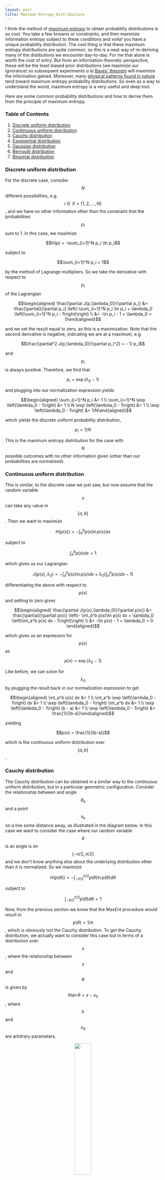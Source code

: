 ```yaml
--- 
layout: post 
title: Maximum Entropy Distributions 
---
```


I think the method of [maximum entropy](https://en.wikipedia.org/wiki/Maximum_entropy_probability_distribution) to obtain probability distributions is so cool. You take a few knowns or constraints, and then maximize information entropy subject to these conditions and *voila!* you have a unique probability distribution. The cool thing is that these maximum entropy distributions are quite common, so this is a neat way of re-deriving many of the distibutions we encounter day-to-day. For me that alone is worth the cost of entry. But from an information-theoretic perspective, these will be the least biased prior distributions (we maximize our ignorance) so subsequent experiments *a la* [Bayes' theorem](https://en.wikipedia.org/wiki/Bayes%27_theorem) will maximize the information gained. Moreover, many [physical patterns found in nature](https://onlinelibrary.wiley.com/doi/full/10.1111/j.1420-9101.2009.01775.x) tend toward maximum entropy probability distributions. So even as a way to understand the world, maximum entropy is a very useful and deep tool.

Here are some common probability distributions and how to derive them from the principle of maximum entropy.

### Table of Contents
1. [Discrete uniform distribution](#discrete-uniform-distribution)
2. [Continuous uniform distribution](#continuous-uniform-distribution)
3. [Cauchy distribution](#cauchy-distribution)
4. [Exponential distribution](#exponential-distribution)
5. [Gaussian distribution](#gaussian-distribution)
6. [Bernoulli distribution](#bernoulli-distribution)
7. [Binomial distribution](#binomial-distribution)

### Discrete uniform distribution

For the discrete case, consider $$N$$ different possibilities, e.g.
$$i \in X = \{1,2,\ldots,N\}$$, and we have no other information other
than the constraint that the probabilities $$p_i$$ sum to 1. In this case,
we maximize 

$$H(p) = -\sum_{i=1}^N p_i \ln p_i$$ 

subject to

$$\sum_{i=1}^N p_i = 1$$ 
    
by the method of Lagrange multipliers. So we
take the derivative with respect to $$p_i$$ of the Lagrangian

$$\begin{aligned}
    \frac{\partial J(p,\lambda_0)}{\partial p_i} &= \frac{\partial}{\partial p_i} \left(-\sum_{i=1}^N p_i \ln p_i + \lambda_0 \left(\sum_{i=1}^N p_i - 1\right)\right) \\
    &= -\ln p_i - 1 + \lambda_0 = 0\end{aligned}$$ 
    
and we set the result
equal to zero, as this is a maximization. Note that the second
derivative is negative, indicating we are at a maximum, e.g.

$$\frac{\partial^2 J(p,\lambda_0)}{\partial p_i^2} = - 1/ p_i$$

and $$p_i$$ is always positive. Therefore, we find that 

$$p_i = \exp \left(\lambda_0 - 1\right)$$ 
    
and plugging into our normalization expression yields 

$$\begin{aligned}
    \sum_{i=1}^N p_i &= 1 \\
    \sum_{i=1}^N \exp \left(\lambda_0 - 1\right) &= 1 \\
    N \exp \left(\lambda_0 - 1\right) &= 1 \\
    \exp \left(\lambda_0 - 1\right) &= 1/N\end{aligned}$$ 
    
which yields the discrete uniform probability distribution, 

$$ p_i = 1/N $$

This is the maximum entropy distribution for the case with $$N$$ possible
outcomes with no other information given (other than our probabilities
are normalized).

### Continuous uniform distribution

This is similar, to the discrete case we just saw, but now assume that
the random variable $$x$$ can take any value in $$[a,b]$$. Then we want to
maximize 

$$H(p(x)) = - \int_a^b p(x)\ln p(x) dx$$ 

subject to

$$\int_a^b p(x) dx = 1$$ 

which gives us our Lagrangian

$$J(p(x),\lambda_0) = - \int_a^b p(x)\ln p(x) dx + \lambda_0 \left(\int_a^b p(x) dx - 1\right)$$

differentiating the above with respect to $$p(x)$$ and setting to zero
gives 

$$\begin{aligned}
    \frac{\partial J(p(x),\lambda_0)}{\partial p(x)} &= \frac{\partial}{\partial p(x)} \left(- \int_a^b p(x)\ln p(x) dx + \lambda_0 \left(\int_a^b p(x) dx - 1\right)\right) \\
    &= -\ln p(x) - 1 + \lambda_0 = 0.
  \end{aligned}$$ 
    
which gives us an expression for $$p(x)$$ as

$$p(x) = \exp \left(\lambda_0 - 1\right)$$ 

Like before, we can solve for $$\lambda_0$$ by plugging the result back in our
normalization expression to get 

$$\begin{aligned}
    \int_a^b p(x) dx &= 1 \\
    \int_a^b \exp \left(\lambda_0 - 1\right) dx &= 1 \\
    \exp \left(\lambda_0 - 1\right) \int_a^b  dx &= 1 \\
    \exp \left(\lambda_0 - 1\right) (b - a) &= 1 \\
    \exp \left(\lambda_0 - 1\right) &= \frac{1}{(b-a)}\end{aligned}$$
    
yielding 

$$p(x) = \frac{1}{(b-a)}$$ 

which is the continuous
uniform distribution over $$[a,b]$$.

### Cauchy distribution

The Cauchy distribution can be obtained in a similar way to the
continuous uniform distribution, but in a particular geometric
configuration. Consider the relationship between and angle $$\theta_k$$
and a point $$x_k$$ on a line some distance away, as illustrated in
the diagram below. In this
case we want to consider the case where our random variable $$\theta$$ is
an angle is on $$[-\pi/2, \pi/2]$$ and we don't know anything else about
the underlying distribution other than it is normalized. So we maximize

$$H(p(\theta)) = - \int_{-\pi/2}^{\pi/2} p(\theta)\ln p(\theta) d\theta$$

subject to 

$$\int_{-\pi/2}^{\pi/2} p(\theta) d\theta = 1$$ 

Now, from the
previous section we know that the MaxEnt procedure would result in
$$p(\theta) = 1/\pi$$, which is obviously not the Cauchy distribution. To
get the Cauchy distribution, we actually want to consider this case but
in terms of a distribution over $$x$$, where the relationship between $$x$$
and $$\theta$$ is given by $$h \tan \theta = x - x_0$$, where $$h$$ and $$x_0$$
are arbitrary parameters.

<p align="center" width="100%">
    <img width="33%" src="{{ site.baseurl }}/assets/angles.png"> 
</p>
*Relationship between $$\theta$$ and $$x$$. Here we want to consider the
case where we don't know anything about the underlying probability
distribution of $$\theta$$ other than that it is supported on
$$[-\pi/2, \pi/2]$$ and that is is normalized, and we want this result as
a distribution on $$x$$. $$h$$ and $$x_0$$ are arbitrary
parameters.*

Since we have the relationship between $$\theta$$ and $$x$$, and the
relationship is defined over $$\theta \in [-\pi/2,\pi/2]$$, we can do a
change of variables to get $$p(x)$$ instead of $$p(\theta)$$ and then carry
out the maximization of entropy. To do the change of variables, we need

$$\begin{aligned}
    h \tan \theta &= x - x_0 \\
    h \sec^2 \theta~d \theta &= dx \\
    h (\tan^2 \theta + 1)~d \theta &= dx \\
    h \left[\left(\frac{x - x_0}{h}\right)^2 + 1\right]~d \theta &= dx \\
    \frac{1}{h}\left[\left(x - x_0\right)^2 + h^2 \right]~d\theta &= dx \\
    d\theta &= \frac{h}{\left(\left(x - x_0\right)^2 + h^2 \right)} dx\end{aligned}$$
    
so that

$$p(\theta) = p(x) \left| \frac{dx}{d\theta}\right| = p(x) \frac{1}{h}\left[\left(x - x_0\right)^2 + h^2 \right]$$

For the limits on integration, we can easily see that

$$\tan (\pi/2) \to \infty$$ and $$\tan (-\pi/2) \to -\infty$$

so $$x \in (-\infty,\infty)$$. All together, we now want to maximize

$$\begin{aligned}
     H(p(\theta)) &= - \int_{-\pi/2}^{\pi/2} p(\theta)\ln p(\theta) d\theta \\
     H(p(x)) &= - \int_{-\infty}^{\infty} \frac{p(x) \left(\left(x - x_0\right)^2 + h^2 \right)}{h}\ln \left[ \frac{p(x)\left(\left(x - x_0\right)^2 + h^2 \right)}{h}\right] \frac{h}{\left(\left(x - x_0\right)^2 + h^2 \right)} dx \\ 
       &= - \int_{-\infty}^{\infty} p(x) \ln \left[ \frac{p(x)\left(\left(x - x_0\right)^2 + h^2 \right)}{h}\right]dx \\
       &= - \int_{-\infty}^{\infty} p(x) \ln p(x) dx - \int_{-\infty}^{\infty} p(x) \ln \left[\frac{\left(\left(x - x_0\right)^2 + h^2 \right)}{h}\right]dx 
       \end{aligned}$$
      
subject to $$\int_{-\infty}^{\infty} p(x) dx = 1$$ therefore, our
Lagrangian is 

$$\begin{aligned}
    J(p(x),\lambda_0) &= - \int_{-\infty}^{\infty} p(x) \ln p(x) dx \\
    &\quad - \int_{-\infty}^{\infty} p(x) \ln \left[\frac{\left(\left(x - x_0\right)^2 + h^2 \right)}{h}\right]dx \\
    &\quad + \lambda_0 \left(\int_{-\infty}^{\infty} p(x) dx - 1\right)
    \end{aligned}$$
    
and carrying out the maximization yields

$$\frac{\partial J(p(x),\lambda_0)}{\partial p(x)} = -1 - \ln p(x) - \ln \left[\frac{\left(\left(x - x_0\right)^2 + h^2 \right)}{h}\right] + \lambda_0 = 0$$

which gives 

$$\begin{aligned}
    p(x) &= \exp \left(\lambda_0 - 1 - \ln \left[\frac{\left(\left(x - x_0\right)^2 + h^2 \right)}{h}\right] \right) \\  
    &= \frac{h}{\left(\left(x - x_0\right)^2 + h^2 \right)} \exp (\lambda_0 - 1)
    \end{aligned}$$
    
    
substituting this into the normalization condition allows us to
eliminate the $$\lambda_0$$ 

$$\begin{aligned}
    \int_{-\infty}^{\infty} \frac{h}{\left(\left(x - x_0\right)^2 + h^2 \right)} \exp (\lambda_0 - 1)dx &= 1 \\
    \exp (\lambda_0 - 1) \int_{-\infty}^{\infty} \frac{h}{\left(\left(x - x_0\right)^2 + h^2 \right)}dx  &= 1 \\
    \exp (\lambda_0 - 1) \pi  &= 1 \\
    \exp (\lambda_0 - 1) &= 1/\pi
    \end{aligned}$$ 
    
therefore, we get
    
$$p(x) = \frac{h}{\pi\left(\left(x - x_0\right)^2 + h^2 \right)}$$

So for sampling random angles and not knowing anything about the
underlying distribution (e.g. $$\theta$$ is continuous uniform), we see
that the resulting distribution over $$x$$ is a Cauchy distribution, when
$$x$$ and $$\theta$$ have the relationship illustrated above.

### Exponential distribution

Now extend the continuous distribution to the case where we have a known
expected value of $$x = \mu$$. We will limit ourselves to the support
$$[0,\infty)$$. As before we maximize

$$H(p(x)) = - \int_0^\infty p(x)\ln p(x) dx$$ 

but now subject to

$$\int_0^\infty p(x) dx = 1, \qquad \int_0^\infty x p(x) dx = \mu$$

which gives us our Lagrangian

$$J(p(x),\lambda_0, \lambda_1) = - \int_0^\infty p(x)\ln p(x) dx + \lambda_0 \left(\int_0^\infty p(x) dx - 1\right) + \lambda_1 \left(\int_0^\infty x p(x) dx - \mu\right)$$

differentiating the above with respect to $$p(x)$$ and setting to zero gives 

$$\begin{aligned}
    \frac{\partial J(p(x),\lambda_0, \lambda_1)}{\partial p(x)} &= \frac{\partial}{\partial p(x)} \left(- \int_0^\infty p(x)\ln p(x) dx + \lambda_0 \left(\int_0^\infty p(x) dx - 1\right)+ \lambda_1 \left(\int_0^\infty x p(x) dx - \mu\right)\right) \\
    &= -\ln p(x) - 1 + \lambda_0 +\lambda_1 x = 0.
    \end{aligned}$$ 
    
which gives us an expression for $$p(x)$$ as

$$p(x) = \exp \left(\lambda_0 - 1\right) \exp(\lambda_1 x)$$ 

this results in the following expressions for our constraints:

$$\int_0^\infty p(x) dx = \exp \left(\lambda_0 - 1\right) \int_0^\infty  \exp(\lambda_1 x) dx = \exp \left(\lambda_0 - 1\right) \left(\frac{-1}{\lambda_1}\right) = 1$$

where $$\frac{-1}{\lambda_1} < 0$$ in order for the integral to converge.
For the second constraint we have

$$\int_0^\infty x p(x) dx = \exp \left(\lambda_0 - 1\right) \int_0^\infty x \exp(\lambda_1 x) dx = \exp \left(\lambda_0 - 1\right) \left(\frac{1}{\lambda_1^2}\right) = \mu$$

Dividing the two constraints by each other allows us to solve for
$$\lambda_1$$:

$$\frac{\exp \left(\lambda_0 - 1\right)}{\exp \left(\lambda_0 - 1\right)}\frac{-1/\lambda_1}{1/\lambda_1^2} = -\lambda_1 = 1/\mu$$

and then from the normalization we get

$$\exp \left(\lambda_0 - 1\right) \int_0^\infty  \exp(-x/\mu) dx = \exp \left(\lambda_0 - 1\right) \mu = 1$$

which means $$\exp \left(\lambda_0 - 1\right) = 1/\mu$$ and so from
knowing a fixed mean, we obtain the exponential distribution over
$$[0,\infty)$$

$$p(x) = \frac{1}{\mu} \exp \left(-\frac{x}{\mu}\right)$$

### Gaussian distribution

Now consider the case where we have a known mean $$\mu$$ and variance
$$\sigma^2$$. We will consider $$x \in (-\infty,\infty)$$. Because variance
is the expectation of the squared deviation of a random variable $$x$$
from its mean, it suffices to introduce the constraint

$$\int_{-\infty}^\infty (x - \mu)^2 p(x) dx = \sigma^2$$ 

which we will consider along with normalization when maximizing the entropy. This leads to the Lagrangian

$$J(p(x),\lambda_0, \lambda_1) = - \int_{-\infty}^\infty p(x)\ln p(x) dx + \lambda_0 \left(\int_{-\infty}^\infty p(x) dx - 1\right) + \lambda_1 \left(\int_{-\infty}^\infty (x- \mu)^2 p(x) dx - \sigma^2\right)$$

which, when differentiated with respect to $$p(x)$$ and set equal to zero, yields

$$\frac{\partial J(p(x),\lambda_0, \lambda_1)}{\partial p(x)} = -\ln p(x) - 1 + \lambda_0 +\lambda_1 (x - \mu)^2 = 0$$

which gives us an expression for $$p(x)$$ as

$$p(x) = \exp \left(\lambda_0 - 1\right) \exp(\lambda_1 (x-\mu)^2)$$ 

For the first constraint, we find that 

$$\begin{aligned}
    \int_{-\infty}^\infty p(x) dx &= 1 \\
    \int_{-\infty}^\infty \exp \left(\lambda_0 - 1\right) \exp(\lambda_1 (x-\mu)^2) dx &= 1 \\
   \exp \left(\lambda_0 - 1\right) \int_{-\infty}^\infty  \exp(\lambda_1 (x-\mu)^2) dx &= 1 \\
   \exp \left(\lambda_0 - 1\right) \sqrt{\frac{\pi}{-\lambda_1}} &= 1 \\
   \exp \left(\lambda_0 - 1\right)  &= \sqrt{\frac{-\lambda_1}{\pi}} .
   \end{aligned}$$
   
And for the second constraint we find 

$$\begin{aligned}
    \int_{-\infty}^\infty (x - \mu)^2 p(x) dx &= \sigma^2 \\
    \int_{-\infty}^\infty \sqrt{\frac{-\lambda_1}{\pi}} (x - \mu)^2 \exp(\lambda_1 (x-\mu)^2) dx &= \sigma^2 \\
   \sqrt{\frac{-\lambda_1}{\pi}} \int_{-\infty}^\infty (x - \mu)^2 \exp(\lambda_1 (x-\mu)^2) dx &= \sigma^2 \\
   \sqrt{\frac{-\lambda_1}{\pi}} \cdot \frac{1}{2}\sqrt{\frac{\pi}{-\lambda_1^3}} &= \sigma^2 \\
   \lambda_1  &= -\frac{1}{2\sigma^2}.
   \end{aligned}$$ 
   
Which allows us to say that

$$\exp \left(\lambda_0 - 1\right)  = \frac{1}{\sqrt{2\pi\sigma^2}}$$

Putting this all together yields the Gaussian, or normal distribution

$$p(x) = \frac{1}{\sqrt{2\pi\sigma^2}}\exp\left(-\frac{(x-\mu)^2}{2\sigma^2}\right)$$

### Bernoulli distribution

Moving back to the discrete case, let's consider when a random variable
$$k$$ is either $$0$$ or $$1$$, i.e. $$k \in \{0,1\}$$ and the expected value of
$$k$$ is $$\bar{p}$$. This results in the Lagrangian

$$J(p_k, \lambda_0, \lambda_1) = -\sum_k p_k \ln p_k + \lambda_0\left(\sum_k p_k - 1\right) + \lambda_1 \left(\sum_k k p_k - \bar{p}\right)$$

Maximizing this Lagrangian gives

$$\frac{\partial J(p_k,\lambda_0)}{\partial p_k} = -1 - \ln p_k + \lambda_0 + \lambda_1 k = 0$$

which yields the probability mass function $$p_k$$

$$p_k = \exp \left(\lambda_0 - 1\right) \exp \left(\lambda_1 k \right)$$

Taking care of the first constraint, 

$$\begin{aligned}
    \sum_k \exp \left(\lambda_0 - 1\right) \exp \left(\lambda_1 k \right) &= 1 \\
    \exp \left(\lambda_0 - 1\right)  \sum_k \exp \left(\lambda_1 k \right) &= 1 \\
    \exp \left(\lambda_0 - 1\right)   &= \frac{1}{\sum_k \exp \left(\lambda_1 k \right)} \\
    \exp \left(\lambda_0 - 1\right)   &= \frac{1}{\exp \left(\lambda_1 \cdot 0 \right) + \exp \left(\lambda_1 \cdot 1 \right)} \\
    \exp \left(\lambda_0 - 1\right)   &= \frac{1}{1 + \exp \left(\lambda_1 \right)}
    \end{aligned}$$
    
since $$k$$ is either $$0$$ or $$1$$. Taking care of the second constraint,

$$\begin{aligned}
     \sum_k k \cdot \exp \left(\lambda_0 - 1\right) \exp \left(\lambda_1 k \right) &= \bar{p} \\
    \exp \left(\lambda_0 - 1\right)  \sum_k k \cdot \exp \left(\lambda_1 k \right) &= \bar{p} \\
    \frac{\exp \left(\lambda_1 \right)}{1 + \exp \left(\lambda_1 \right)}   &= \bar{p}
    \end{aligned}$$
    
again, since $$k$$ is either $$0$$ or $$1$$. Then we can solve for $$\lambda_1$$,

$$\lambda_1 = \ln \left( \frac{\bar{p}}{1-\bar{p}} \right)$$ 

which means that

$$\exp \left(\lambda_0 - 1\right)   = \frac{1}{1 + \frac{\bar{p}}{1-\bar{p}}} = (1-\bar{p})$$

Putting this all together we have 

$$\begin{aligned}
    p_k &= (1 - \bar{p}) \exp \left( k \cdot \ln \left(\frac{\bar{p}}{1-\bar{p}}\right)\right) \\
    &= (1 - \bar{p}) \left(\frac{\bar{p}}{1-\bar{p}}\right)^k \\
    &= \bar{p}^k (1 - \bar{p})^{k-1} \end{aligned}$$ 
    
Which is the Bernoulli distribution 

$$p_k = \bar{p}^k (1 - \bar{p})^{k-1}$$

for when $$0 \leq \bar{p} \leq 1$$ and $$k$$ is either $$0$$ or $$1$$.

### Binomial distribution

This is the case where we compute the probability for having $$N$$
successes in $$M$$ trials. The constraint here is the expected number of
successes $$\langle N \rangle$$. Note that this will depend on the number
of trials, and since we only care abut the number of successes, and not
the order in which they were taken, we need to use the generalized form
of entropy 

$$H(p) = -\sum_N^M p_N \ln \frac{p_N}{m(N)}$$ 

where $$m(N)$$ is the [Lebesgue measure](https://en.wikipedia.org/wiki/Lebesgue_measure), which accounts for the fact that we need to
account for the fact that we are indifferent to the number of ways $$N$$
can be accomplished. This is essentially the prior probability we assign
to the different outcomes. For example, in the uniform distribution we
had no reason to favor one proposition $$p_i$$ over another, thus the
principle of indifference led us to assign $$m(i) = 1$$ for all $$i$$, and
the result led to each outcome being equally likely. But this is not
always the case in combinatoric problems, for example, since (without
replacement) there are 4 ways to pick a unique object out of a set of 4
unique objects, but 6 ways to pick out 2 objects out of the same set. So
we would not expect the probabilities for 2 objects to be on the same
scale as picking out 1 object; our prior information leads us to favor 4
choose 2 over 4 choose 1 -- there are more ways it could happen. The
measure $$m(N)$$ allows us to account for that.

In other words, for this combinatoric problem,
 
$$m(N) = M!/N!(M-N)!$$ 

(As a chemist, I think of $$m(N)$$ as event degeneracy.) Now, moving on, we are in addition to the normal entropy and
normalization, constrained by the information
$$\sum_N^M N p_N = \langle N \rangle = \mu$$ Therefore, our Lagrangian
reads

$$J(p_N,\ldots) = -\sum_N^M p_N \ln \frac{p_N}{m(N)} + \lambda_0 \left(\sum_N^M p_N - 1\right) + \lambda_1 \left(\sum_N^M N p_N - \mu\right)$$

which leads to the maximization

$$\frac{\partial J}{\partial p_N} = 0 = -1 - \ln \frac{p_N}{m(N)} + \lambda_0 + \lambda_1 N$$

so that 

$$\begin{aligned}
      p_N &= m(N) \cdot \exp \left(\lambda_0 -1\right) \exp\left( \lambda_1 \right)^N \\
      &= \frac{M!}{N!(M-N)!} \exp \left(\lambda_0 -1\right) \exp\left( \lambda_1 \right)^N
      \end{aligned}$$
      
and we chose the combinatoric measure because for each possible number
of successes $$N$$, there are $$M!/N!(M-N)!$$ different ways of achieving
this given $$M$$ trials.

Solving for the first constraint: 

$$\begin{aligned}
    1 &= \sum_N^M p_N = \exp \left(\lambda_0 -1\right) \sum_N^M  \frac{M!}{N!(M-N)!} \exp\left( \lambda_1 \right)^N \cdot (1)^{M-N} \\
    &= \exp \left(\lambda_0 -1\right) \exp\left( \lambda_1 + 1\right)^M \\
    &\implies \exp \left(\lambda_0 -1\right) = \exp\left( \lambda_1 + 1\right)^{-M}
    \end{aligned}$$
    
where we multiplied by $$1$$ to the power of $$M-N$$, which just equals one,
in the first line in order to make use of the binomial formula and
eliminate the sum. The inversion in the last line is made possible
because the exponential is always greater than zero.

For the next constraint, 

$$\begin{aligned}
     \mu &= \sum_N^M N \exp\left( \lambda_1 + 1\right)^{-M} \frac{M!}{N!(M-N)!} \exp\left( \lambda_1 \right)^N \\
     &= \exp\left( \lambda_1 + 1\right)^{-M} \sum_N^M N  \frac{M!}{N!(M-N)!} \exp\left( \lambda_1 \right)^N \\
     &= \exp\left( \lambda_1 + 1\right)^{-M} \cdot \exp \left(\lambda_1\right) \cdot M \cdot \left( \exp\left( \lambda_1 \right) + 1 \right)^{M-1} \\
     &= M \cdot \frac{\exp(\lambda_1)}{\exp(\lambda_1) + 1}
 \end{aligned}$$ 
 
 In fairness, I used WolframAlpha to finally eliminate
the sum after the second line. If we let $$p \leftarrow \mu/M$$, then we
can finally see that 

$$\begin{aligned}
    \exp(\lambda_1) = \frac{p}{1-p}\end{aligned}$$
    
which we can obtain because $$p > 0$$.

Okay. Putting it all together now:

$$\exp \left(\lambda_0 -1\right) = \left(\frac{p}{1-p} + 1 \right)^{-M} = \left(\frac{1}{1-p}\right)^{-M} = \left( 1-p \right)^M$$

and

$$\exp \left(\lambda_1 \right)^N = \left(\frac{p}{1-p}\right)^{N} = \left(\frac{1-p}{p}\right)^{-N} = \left(\frac{1}{p} - 1 \right)^{-N}$$

which lets us finally show that

$$p_N = \frac{M!}{N!(M-N)!} \cdot \left( 1-p \right)^M \cdot \left(\frac{1}{p} - 1 \right)^{-N}$$

or, simply,

$$ p_N = \frac{M!}{N!(M-N)!} \left(p \right)^{N} \left( 1-p \right)^{M-N}$$

which is the binomial distribution.

### Others
There are plenty others, like the Poisson, beta, and von Mises distributions which can be derived in a like manner.  I may add more here if I get to it. Until then, check out the table from [Wikipedia](https://en.wikipedia.org/wiki/Maximum_entropy_probability_distribution#Other_examples).

